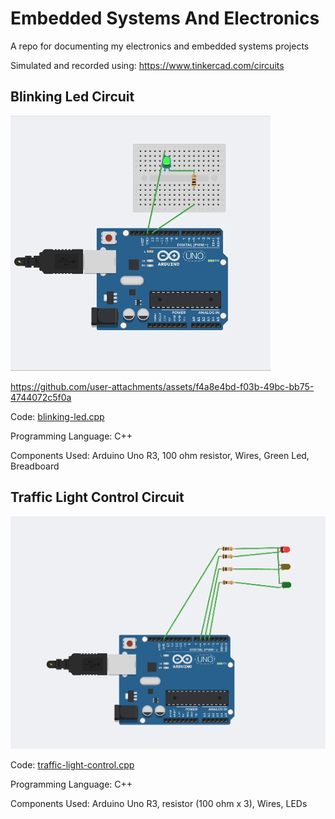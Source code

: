 # Embedded Systems And Electronics

A repo for documenting my electronics and embedded systems projects

Simulated and recorded using: https://www.tinkercad.com/circuits

## Blinking Led Circuit
![Blinking Led](<images/blinking-led.gif>)

https://github.com/user-attachments/assets/f4a8e4bd-f03b-49bc-bb75-4744072c5f0a

Code: [blinking-led.cpp](<blinking-led.cpp>)

Programming Language: C++

Components Used: Arduino Uno R3, 100 ohm resistor, Wires, Green Led, Breadboard

## Traffic Light Control Circuit
![Blinking Led](<images/traffic-light-control.gif>)

Code: [traffic-light-control.cpp](<traffic-light-control.cpp>)

Programming Language: C++

Components Used: Arduino Uno R3, resistor (100 ohm x 3), Wires, LEDs
